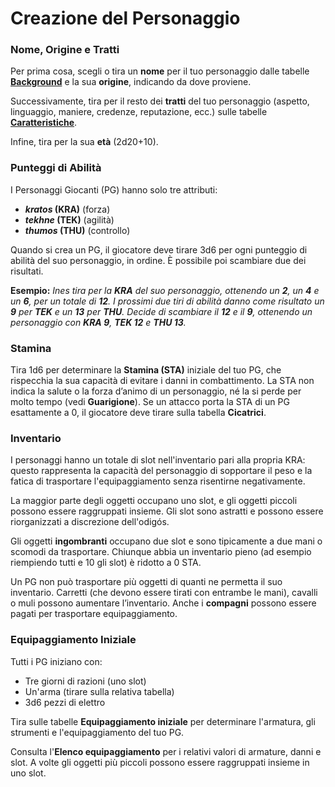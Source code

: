 # Creazione del Personaggio

### Nome, Origine e Tratti 
Per prima cosa, scegli o tira un **nome** per il tuo personaggio dalle tabelle [**Background**](#background-d20) e la sua **origine**, indicando da dove proviene.

Successivamente, tira per il resto dei **tratti** del tuo personaggio (aspetto, linguaggio, maniere, credenze, reputazione, ecc.) sulle tabelle [**Caratteristiche**](#character-traits-d10).

Infine, tira per la sua **età** (2d20+10).

### Punteggi di Abilità
I Personaggi Giocanti (PG) hanno solo tre attributi:
- ***kratos* (KRA)** (forza)
- ***tekhne*  (TEK)** (agilità)
- ***thumos* (THU)** (controllo)

Quando si crea un PG, il giocatore deve tirare 3d6 per ogni punteggio di abilità del suo personaggio, in ordine. È possibile poi scambiare due dei risultati.

**Esempio:**
*Ines tira per la **KRA** del suo personaggio, ottenendo un **2**, un **4** e un **6**, per un totale di **12**. I prossimi due tiri di abilità danno come risultato un **9** per **TEK** e un **13** per **THU**. Decide di scambiare il **12** e il **9**, ottenendo un personaggio con **KRA 9**, **TEK 12** e **THU 13**.*

### Stamina
Tira 1d6 per determinare la **Stamina (STA)** iniziale del tuo PG, che rispecchia la sua capacità di evitare i danni in combattimento. La STA non indica la salute o la forza d’animo di un personaggio, né la si perde per molto tempo (vedi **Guarigione**). Se un attacco porta la STA di un PG esattamente a 0, il giocatore deve tirare sulla tabella **Cicatrici**.

### Inventario
I personaggi hanno un totale di slot nell'inventario pari alla propria KRA: questo rappresenta la capacità del personaggio di sopportare il peso e la fatica di trasportare l'equipaggiamento senza risentirne negativamente.

La maggior parte degli oggetti occupano uno slot, e gli oggetti piccoli possono essere raggruppati insieme. Gli slot sono astratti e possono essere riorganizzati a discrezione dell'odigós.

Gli oggetti **ingombranti** occupano due slot e sono tipicamente a due mani o scomodi da trasportare. Chiunque abbia un inventario pieno (ad esempio riempiendo tutti e 10 gli slot) è ridotto a 0 STA.

Un PG non può trasportare più oggetti di quanti ne permetta il suo inventario. Carretti (che devono essere tirati con entrambe le mani), cavalli o muli possono aumentare l’inventario. Anche i **compagni** possono essere pagati per trasportare equipaggiamento.

### Equipaggiamento Iniziale
Tutti i PG iniziano con:

- Tre giorni di razioni (uno slot)
- Un'arma (tirare sulla relativa tabella)
- 3d6 pezzi di elettro

Tira sulle tabelle **Equipaggiamento iniziale** per determinare l'armatura, gli strumenti e l'equipaggiamento del tuo PG.

Consulta l'**Elenco equipaggiamento** per i relativi valori di armature, danni e slot. A volte gli oggetti più piccoli possono essere raggruppati insieme in uno slot.


